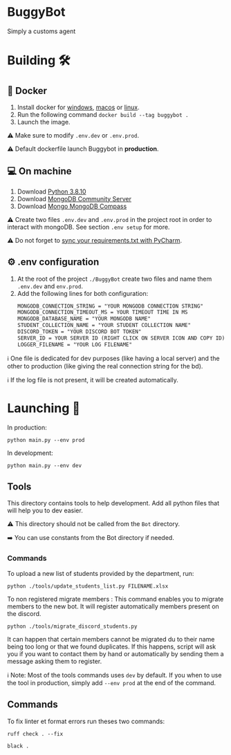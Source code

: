 # BuggyBot
Simply a customs agent

# Building :hammer_and_wrench:
## :ship: Docker
1. Install docker for [windows](https://docs.docker.com/desktop/install/windows-install/), [macos](https://docs.docker.com/desktop/install/mac-install/) or [linux](https://docs.docker.com/desktop/install/linux-install/).
2. Run the following command `docker build --tag buggybot .`
3. Launch the image.

:warning: Make sure to modify `.env.dev` or `.env.prod`.

:warning: Default dockerfile launch Buggybot in **production**.

## :computer: On machine
1. Download [Python 3.8.10](https://www.python.org/downloads/release/python-3810/)
2. Download [MongoDB Community Server](https://fastdl.mongodb.org/windows/mongodb-windows-x86_64-7.0.9-signed.msi)
3. Download [Mongo MongoDB Compass](https://downloads.mongodb.com/compass/mongodb-compass-1.43.0-win32-x64.exe)

:warning: Create two files `.env.dev` and `.env.prod` in the project root in order to interact with mongoDB. See section `.env setup` for more.

:warning: Do not forget to [sync your requirements.txt with PyCharm](https://www.jetbrains.com/help/pycharm/managing-dependencies.html).

## :gear: .env configuration
1. At the root of the project `./BuggyBot` create two files and name them `.env.dev` and `env.prod`.
2. Add the following lines for both configuration:
    ```md
    MONGODB_CONNECTION_STRING = "YOUR MONGODB CONNECTION STRING"
    MONGODB_CONNECTION_TIMEOUT_MS = YOUR TIMEOUT TIME IN MS
    MONGODB_DATABASE_NAME = "YOUR MONGODB NAME"
    STUDENT_COLLECTION_NAME = "YOUR STUDENT COLLECTION NAME"
    DISCORD_TOKEN = "YOUR DISCORD BOT TOKEN"
    SERVER_ID = YOUR SERVER ID (RIGHT CLICK ON SERVER ICON AND COPY ID)
    LOGGER_FILENAME = "YOUR LOG FILENAME"
    ```

:information_source: One file is dedicated for dev purposes (like having a local server) and the other to production (like giving the real connection string for the bd).

:information_source: If the log file is not present, it will be created automatically.

# Launching :rocket:
In production:
```commandline
python main.py --env prod
```

In development:
```commandline
python main.py --env dev
```

## Tools
This directory contains tools to help development. Add all python files that will help you to dev easier.

:warning: This directory should not be called from the `Bot` directory.

:arrow_right: You can use constants from the Bot directory if needed.

### Commands
To upload a new list of students provided by the department, run:
```commandline
python ./tools/update_students_list.py FILENAME.xlsx
```

To non registered migrate members :
This command enables you to migrate members to the new bot. It will register automatically members present on the discord.
```commandline
python ./tools/migrate_discord_students.py
```
It can happen that certain members cannot be migrated du to their name being too long or that we found duplicates.
If this happens, script will ask you if you want to contact them by hand or automatically by sending them a message asking them to register.

:information_source: Note: Most of the tools commands uses `dev` by default. If you when to use the tool in production, simply add `--env prod` at the end of the command.

## Commands
To fix linter et format errors run theses two commands:
```commandline
ruff check . --fix
```
```commandline
black .
```
